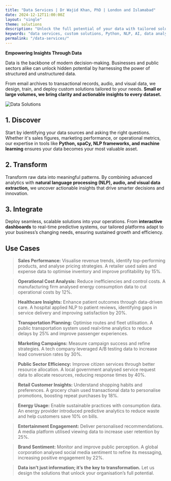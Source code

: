 ```yaml
---
title: "Data Services | Dr Wajid Khan, PhD | London and Islamabad"
date: 2024-12-12T11:00:00Z
layout: "single"
theme: solutions
description: "Unlock the full potential of your data with tailored solutions for analysis, insights, and transformation."
keywords: "data services, custom solutions, Python, NLP, AI, data analysis, structured data, unstructured data"
permalink: "/data-services/"
---
```


**Empowering Insights Through Data**

Data is the backbone of modern decision-making. Businesses and public sectors alike can unlock hidden potential by harnessing the power of structured and unstructured data. 

From email archives to transactional records, audio, and visual data, we design, train, and deploy custom solutions tailored to your needs. **Small or large volumes, we bring clarity and actionable insights to every dataset.**

![Data Solutions](/images/wk005.jpg)

## 1. **Discover**

Start by identifying your data sources and asking the right questions. Whether it's sales figures, marketing performance, or operational metrics, our expertise in tools like **Python, spaCy, NLP frameworks, and machine learning** ensures your data becomes your most valuable asset.

## 2. **Transform**

Transform raw data into meaningful patterns. By combining advanced analytics with **natural language processing (NLP), audio, and visual data extraction,** we uncover actionable insights that drive smarter decisions and innovation.

## 3. **Integrate**

Deploy seamless, scalable solutions into your operations. From **interactive dashboards** to real-time predictive systems, our tailored platforms adapt to your business’s changing needs, ensuring sustained growth and efficiency.

## Use Cases

> **Sales Performance:** Visualise revenue trends, identify top-performing products, and analyse pricing strategies.  A retailer used sales and expense data to optimise inventory and improve profitability by 15%.

> **Operational Cost Analysis:** Reduce inefficiencies and control costs.  A manufacturing firm analysed energy consumption data to cut operational costs by 12%.

> **Healthcare Insights:** Enhance patient outcomes through data-driven care.  A hospital applied NLP to patient reviews, identifying gaps in service delivery and improving satisfaction by 20%.

> **Transportation Planning:** Optimise routes and fleet utilisation.  A public transportation system used real>time analytics to reduce delays by 25% and improve passenger experiences.

> **Marketing Campaigns:** Measure campaign success and refine strategies.  A tech company leveraged A/B testing data to increase lead conversion rates by 30%.

> **Public Sector Efficiency:** Improve citizen services through better resource allocation.  A local government analysed service request data to allocate resources, reducing response times by 40%.

> **Retail Customer Insights:** Understand shopping habits and preferences.  A grocery chain used transactional data to personalise promotions, boosting repeat purchases by 18%.

> **Energy Usage:** Enable sustainable practices with consumption data.  An energy provider introduced predictive analytics to reduce waste and help customers save 10% on bills.

> **Entertainment Engagement:** Deliver personalised recommendations.  A media platform utilised viewing data to increase user retention by 25%.

> **Brand Sentiment:** Monitor and improve public perception.  A global corporation analysed social media sentiment to refine its messaging, increasing positive engagement by 22%.

> **Data isn’t just information; it’s the key to transformation.** Let us design the solutions that unlock your organisation’s full potential.
